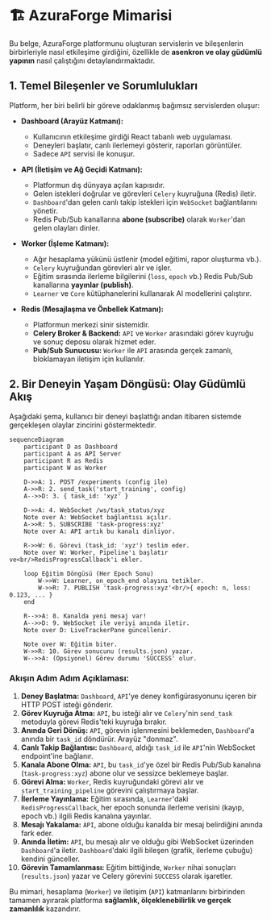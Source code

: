 # 🏗️ AzuraForge Mimarisi

Bu belge, AzuraForge platformunu oluşturan servislerin ve bileşenlerin birbirleriyle nasıl etkileşime girdiğini, özellikle de **asenkron ve olay güdümlü yapının** nasıl çalıştığını detaylandırmaktadır.

## 1. Temel Bileşenler ve Sorumlulukları

Platform, her biri belirli bir göreve odaklanmış bağımsız servislerden oluşur:

*   **Dashboard (Arayüz Katmanı):**
    *   Kullanıcının etkileşime girdiği React tabanlı web uygulaması.
    *   Deneyleri başlatır, canlı ilerlemeyi gösterir, raporları görüntüler.
    *   Sadece `API` servisi ile konuşur.

*   **API (İletişim ve Ağ Geçidi Katmanı):**
    *   Platformun dış dünyaya açılan kapısıdır.
    *   Gelen istekleri doğrular ve görevleri `Celery` kuyruğuna (Redis) iletir.
    *   `Dashboard`'dan gelen canlı takip istekleri için `WebSocket` bağlantılarını yönetir.
    *   Redis Pub/Sub kanallarına **abone (subscribe)** olarak `Worker`'dan gelen olayları dinler.

*   **Worker (İşleme Katmanı):**
    *   Ağır hesaplama yükünü üstlenir (model eğitimi, rapor oluşturma vb.).
    *   `Celery` kuyruğundan görevleri alır ve işler.
    *   Eğitim sırasında ilerleme bilgilerini (`loss`, `epoch` vb.) Redis Pub/Sub kanallarına **yayınlar (publish)**.
    *   `Learner` ve `Core` kütüphanelerini kullanarak AI modellerini çalıştırır.

*   **Redis (Mesajlaşma ve Önbellek Katmanı):**
    *   Platformun merkezi sinir sistemidir.
    *   **Celery Broker & Backend:** `API` ve `Worker` arasındaki görev kuyruğu ve sonuç deposu olarak hizmet eder.
    *   **Pub/Sub Sunucusu:** `Worker` ile `API` arasında gerçek zamanlı, bloklamayan iletişim için kullanılır.

## 2. Bir Deneyin Yaşam Döngüsü: Olay Güdümlü Akış

Aşağıdaki şema, kullanıcı bir deneyi başlattığı andan itibaren sistemde gerçekleşen olaylar zincirini göstermektedir.

```mermaid
sequenceDiagram
    participant D as Dashboard
    participant A as API Server
    participant R as Redis
    participant W as Worker

    D->>A: 1. POST /experiments (config ile)
    A->>R: 2. send_task('start_training', config)
    A-->>D: 3. { task_id: 'xyz' }

    D->>A: 4. WebSocket /ws/task_status/xyz
    Note over A: WebSocket bağlantısı açılır.
    A->>R: 5. SUBSCRIBE 'task-progress:xyz'
    Note over A: API artık bu kanalı dinliyor.

    R->>W: 6. Görevi (task_id: 'xyz') teslim eder.
    Note over W: Worker, Pipeline'ı başlatır ve<br/>RedisProgressCallback'i ekler.
    
    loop Eğitim Döngüsü (Her Epoch Sonu)
        W->>W: Learner, on_epoch_end olayını tetikler.
        W->>R: 7. PUBLISH 'task-progress:xyz'<br/>{ epoch: n, loss: 0.123, ... }
    end

    R-->>A: 8. Kanalda yeni mesaj var!
    A-->>D: 9. WebSocket ile veriyi anında iletir.
    Note over D: LiveTrackerPane güncellenir.
    
    Note over W: Eğitim biter.
    W->>R: 10. Görev sonucunu (results.json) yazar.
    W-->>A: (Opsiyonel) Görev durumu 'SUCCESS' olur.
```

### Akışın Adım Adım Açıklaması:

1.  **Deney Başlatma:** `Dashboard`, `API`'ye deney konfigürasyonunu içeren bir HTTP POST isteği gönderir.
2.  **Görev Kuyruğa Atma:** `API`, bu isteği alır ve `Celery`'nin `send_task` metoduyla görevi Redis'teki kuyruğa bırakır.
3.  **Anında Geri Dönüş:** `API`, görevin işlenmesini beklemeden, `Dashboard`'a anında bir `task_id` döndürür. Arayüz "donmaz".
4.  **Canlı Takip Bağlantısı:** `Dashboard`, aldığı `task_id` ile `API`'nin WebSocket endpoint'ine bağlanır.
5.  **Kanala Abone Olma:** `API`, bu `task_id`'ye özel bir Redis Pub/Sub kanalına (`task-progress:xyz`) abone olur ve sessizce beklemeye başlar.
6.  **Görevi Alma:** `Worker`, Redis kuyruğundaki görevi alır ve `start_training_pipeline` görevini çalıştırmaya başlar.
7.  **İlerleme Yayınlama:** Eğitim sırasında, `Learner`'daki `RedisProgressCallback`, her epoch sonunda ilerleme verisini (kayıp, epoch vb.) ilgili Redis kanalına yayınlar.
8.  **Mesajı Yakalama:** `API`, abone olduğu kanalda bir mesaj belirdiğini anında fark eder.
9.  **Anında İletim:** `API`, bu mesajı alır ve olduğu gibi WebSocket üzerinden `Dashboard`'a iletir. `Dashboard`'daki ilgili bileşen (grafik, ilerleme çubuğu) kendini günceller.
10. **Görevin Tamamlanması:** Eğitim bittiğinde, `Worker` nihai sonuçları (`results.json`) yazar ve Celery görevini `SUCCESS` olarak işaretler.

Bu mimari, hesaplama (`Worker`) ve iletişim (`API`) katmanlarını birbirinden tamamen ayırarak platforma **sağlamlık, ölçeklenebilirlik ve gerçek zamanlılık** kazandırır.


